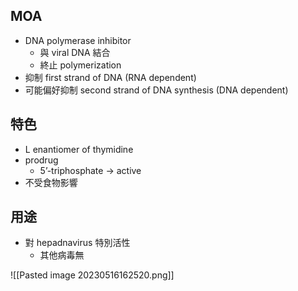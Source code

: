 ## MOA
- DNA polymerase inhibitor
	- 與 viral DNA 結合
	- 終止 polymerization
- 抑制 first strand of DNA (RNA dependent)
- 可能偏好抑制 second strand of DNA synthesis (DNA dependent)
## 特色
- L enantiomer of thymidine
- prodrug
	- 5’-triphosphate $\rightarrow$ active
- 不受食物影響
## 用途
- 對 hepadnavirus 特別活性
	- 其他病毒無

![[Pasted image 20230516162520.png]]